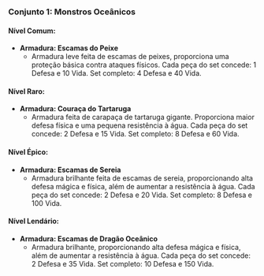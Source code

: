 ### Conjunto 1: Monstros Oceânicos

#### Nível Comum:

- **Armadura: Escamas do Peixe**
    - Armadura leve feita de escamas de peixes, proporciona uma proteção básica contra ataques físicos. Cada peça do set concede:  1 Defesa e 10 Vida. Set completo: 4 Defesa e 40 Vida.
#### Nível Raro:

- **Armadura: Couraça do Tartaruga**
    - Armadura feita de carapaça de tartaruga gigante. Proporciona maior defesa física e uma pequena resistência à água. Cada peça do set concede: 2 Defesa e 15 Vida.  Set completo: 8 Defesa e 60 Vida.

#### Nível Épico:

- **Armadura: Escamas de Sereia**
    - Armadura brilhante feita de escamas de sereia, proporcionando alta defesa mágica e física, além de aumentar a resistência à água. Cada peça do set concede:  2 Defesa e 20 Vida. Set completo: 8 Defesa e 100 Vida.

#### Nível Lendário:

- **Armadura: Escamas de Dragão Oceânico**
    - Armadura brilhante, proporcionando alta defesa mágica e física, além de aumentar a resistência à água. Cada peça do set concede:  2 Defesa e 35 Vida. Set completo: 10 Defesa e 150 Vida.


